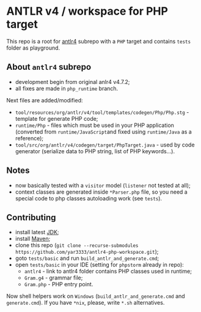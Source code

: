 # ANTLR v4 / workspace for PHP target

This repo is a root for [antlr4](https://github.com/yar3333/antlr4) subrepo with a `PHP` target and contains `tests` folder as playground.


## About `antlr4` subrepo

 * development begin from original anlr4 v4.7.2;
 * all fixes are made in `php_runtime` branch.

Next files are added/modified:
 
 * `tool/resources/org/antlr/v4/tool/templates/codegen/Php/Php.stg` - template for generate PHP code;
 * `runtime/Php` - files which must be used in your PHP application (converted from `runtime/JavaScript`and fixed using `runtime/Java` as a reference);
 * `tool/src/org/antlr/v4/codegen/target/PhpTarget.java` - used by code generator (serialize data to PHP string, list of PHP keywords...).


## Notes

 * now basically tested with a `visitor` model (`listener` not tested at all);
 * context classes are generated inside `*Parser.php` file, so you need a special code to php classes autoloading work (see `tests`).


## Contributing

 * install latest [JDK](https://www.oracle.com/technetwork/java/javase/downloads/index.html);
 * install [Maven](https://maven.apache.org/);
 * clone this repo (`git clone --recurse-submodules https://github.com/yar3333/antlr4-php-workspace.git`);
 * goto `tests/basic` and run `build_antlr_and_generate.cmd`;
 * open `tests/basic` in your IDE (setting for `phpstorm` already in repo):
	* `antlr4` - link to antlr4 folder contains PHP classes used in runtime;
	* `Gram.g4` - grammar file;
	* `Gram.php` - PHP entry point.

Now shell helpers work on `Windows` (`build_antlr_and_generate.cmd` and `generate.cmd`).
If you have `*nix`, please, write `*.sh` alternatives.
